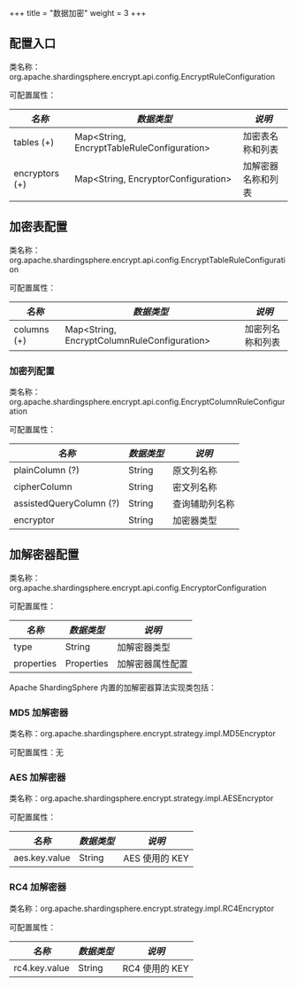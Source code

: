 +++
title = "数据加密"
weight = 3
+++

## 配置入口

类名称：org.apache.shardingsphere.encrypt.api.config.EncryptRuleConfiguration

可配置属性：

| *名称*          | *数据类型*                                   | *说明*            |
| -------------- | -------------------------------------------- | ---------------- |
| tables (+)     | Map\<String, EncryptTableRuleConfiguration\> | 加密表名称和列表   |
| encryptors (+) | Map\<String, EncryptorConfiguration\>        | 加解密器名称和列表 |

## 加密表配置

类名称：org.apache.shardingsphere.encrypt.api.config.EncryptTableRuleConfiguration

可配置属性：

| *名称*          | *数据类型*                                    | *说明*          |
| -------------- | --------------------------------------------- | -------------- |
| columns (+)    | Map\<String, EncryptColumnRuleConfiguration\> | 加密列名称和列表 |

### 加密列配置

类名称：org.apache.shardingsphere.encrypt.api.config.EncryptColumnRuleConfiguration

可配置属性：

| *名称*                  | *数据类型* | *说明*       |
| ----------------------- | -------- | ------------ |
| plainColumn (?)         | String   | 原文列名称    |
| cipherColumn            | String   | 密文列名称    |
| assistedQueryColumn (?) | String   | 查询辅助列名称 |
| encryptor               | String   | 加密器类型    |

## 加解密器配置

类名称：org.apache.shardingsphere.encrypt.api.config.EncryptorConfiguration

可配置属性：

| *名称*      |*数据类型*   | *说明*         |
| ---------- | ---------- | -------------- |
| type       | String     | 加解密器类型     |
| properties | Properties | 加解密器属性配置 |

Apache ShardingSphere 内置的加解密器算法实现类包括：

### MD5 加解密器

类名称：org.apache.shardingsphere.encrypt.strategy.impl.MD5Encryptor

可配置属性：无

### AES 加解密器

类名称：org.apache.shardingsphere.encrypt.strategy.impl.AESEncryptor

可配置属性：

| *名称*         | *数据类型* | *说明*        |
| ------------- | --------- | ------------- |
| aes.key.value | String    | AES 使用的 KEY |

### RC4 加解密器

类名称：org.apache.shardingsphere.encrypt.strategy.impl.RC4Encryptor

可配置属性：

| *名称*         | *数据类型* | *说明*        |
| ------------- | --------- | ------------- |
| rc4.key.value | String    | RC4 使用的 KEY |
